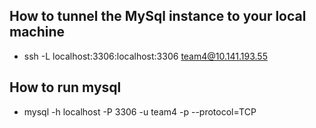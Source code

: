## How to tunnel the MySql instance to your local machine
- ssh -L localhost:3306:localhost:3306 team4@10.141.193.55

## How to run mysql
- mysql -h localhost -P 3306 -u team4 -p --protocol=TCP